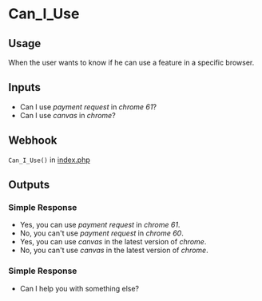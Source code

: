 # Can_I_Use
## Usage
When the user wants to know if he can use a feature in a specific browser.
## Inputs
* Can I use _payment request_ in _chrome_ _61_?
* Can I use _canvas_ in _chrome_?
## Webhook
`Can_I_Use()` in [index.php](../index.php)
## Outputs
### Simple Response
* Yes, you can use _payment request_ in _chrome_ _61_.
* No, you can't use _payment request_ in _chrome_ _60_.
* Yes, you can use _canvas_ in the latest version of _chrome_.
* No, you can't use _canvas_ in the latest version of _chrome_.
### Simple Response
* Can I help you with something else?
